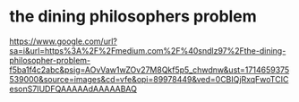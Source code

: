 # the dining philosophers problem
https://www.google.com/url?sa=i&url=https%3A%2F%2Fmedium.com%2F%40sndlz97%2Fthe-dining-philosopher-problem-f5ba1f4c2abc&psig=AOvVaw1wZOv27M8Qkf5p5_chwdnw&ust=1714659375539000&source=images&cd=vfe&opi=89978449&ved=0CBIQjRxqFwoTCICesonS7IUDFQAAAAAdAAAAABAQ
